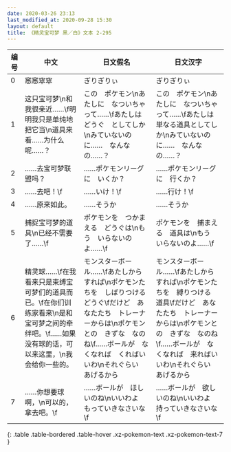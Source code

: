 ```yaml
---
date: 2020-03-26 23:13
last_modified_at: 2020-09-28 15:30
layout: default
title: 《精灵宝可梦 黑／白》文本 2-295
---
```

| 编号 | 中文 | 日文假名 | 日文汉字 |
| ---- | ---- | ---- | --- |
| 0 | 窸窸窣窣 | ぎりぎりぃ | ぎりぎりぃ |
| 1 | 这只宝可梦\n和我很亲近……\f明明我只是单纯地把它当\n道具来看……为什么呢……？ | この　ポケモン\nあたしに　なついちゃって……\fあたしは　どうぐ　としてしか\nみていないのに……　なんなの……？ | この　ポケモン\nあたしに　なついちゃって……\fあたしは　単なる道具としてしか\nみていないのに……　なんなの……？ |
| 2 | ……去宝可梦联盟吗？ | ……ポケモンリーグに　いくか？ | ……ポケモンリーグに　行くか？ |
| 3 | ……去吧！\f | ……いけ！\f | ……行け！\f |
| 4 | ……原来如此。 | ……そうか | ……そうか |
| 5 | 捕捉宝可梦的道具\n已经不需要了……\f | ポケモンを　つかまえる　どうぐは\nもう　いらないのよ……\f | ポケモンを　捕まえる　道具は\nもう　いらないのよ……\f |
| 6 | 精灵球……\f在我看来只是束缚宝可梦们的道具而已。\f在你们训练家看来\n是和宝可梦之间的牵绊吧。\f……如果没有球的话，可以来这里，\n我会给你一些的。 | モンスターボール……\fあたしから　すれば\nポケモンたちを　しばりつける　どうぐ\fだけど　あなたたち　トレーナーからは\nポケモンとの　きずな　なのね\f……ボールが　なくなれば　くればいいわ\nそれぐらい　あげるから | モンスターボール……\fあたしから　すれば\nポケモンたちを　縛りつける　道具\fだけど　あなたたち　トレーナーからは\nポケモンとの　きずな　なのね\f……ボールが　なくなれば　来ればいいわ\nそれぐらい　あげるから |
| 7 | ……你想要球啊，\n可以的，拿去吧。\f | ……ボールが　ほしいのね\nいいわよ　もっていきなさいな\f | ……ボールが　欲しいのね\nいいわよ　持っていきなさいな\f |
{: .table .table-bordered .table-hover .xz-pokemon-text .xz-pokemon-text-7 }